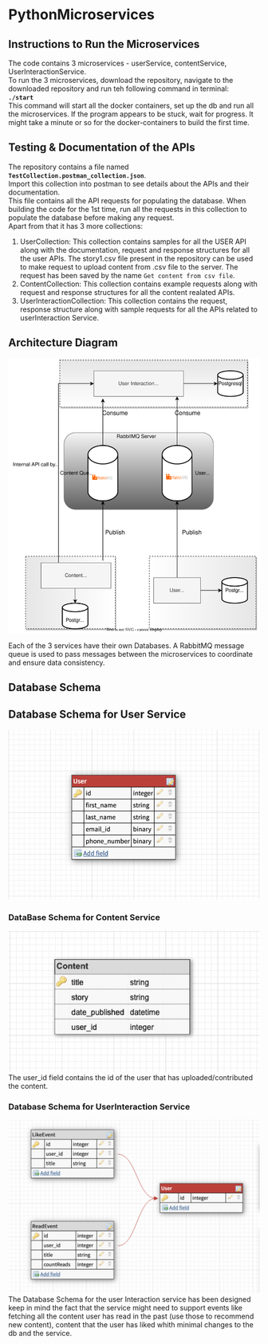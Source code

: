 # PythonMicroservices

## Instructions to Run the Microservices
The code contains 3 microservices - userService, contentService, UserInteractionService.</br>
To run the 3 microservices, download the repository, navigate to the downloaded repository and run teh following command in terminal:</br>
**`./start`**</br>
This command will start all the docker containers, set up the db and run all the microservices. If the program appears to be stuck, wait for progress. It might take  a minute or so for the docker-containers to build the first time.
</br>


## Testing & Documentation of the APIs
The repository contains a file named **`TestCollection.postman_collection.json`**.</br>
Import this collection into postman to see details about the APIs and their documentation.</br>
This file contains all the API requests for populating the database. When building the code for the 1st time, run all the requests in this collection to populate the database before making any request.</br>
Apart from that it has 3 more collections:</br>
1) UserCollection: This collection contains samples for all the USER API along with the documentation, request and response structures for all the user APIs. The story1.csv file present in the repository can be used to make request to upload content from .csv file to the server. The request has been saved by the name `Get content from csv file`.
2) ContentCollection: This collection contains example requests along with request and response structures for all the content realated APIs.</br>
3) UserInteractionCollection: This collection contains the request, response structure along with sample requests for all the APIs related to userInteraction Service.

## Architecture Diagram
![alt text](https://github.com/rakshit-singh/PythonMicroservices/blob/main/ArchitectureDiagram.svg)</br>

Each of the 3 services have their own Databases. A RabbitMQ message queue is used to pass messages between the microservices to coordinate and ensure data consistency.

## Database Schema
## Database Schema for User Service
![alt text](https://github.com/rakshit-singh/PythonMicroservices/blob/main/userService/UserDBSchema.png)

### DataBase Schema for Content Service
![alt text](https://github.com/rakshit-singh/PythonMicroservices/blob/main/contentService/ContentDBSchema.png)</br>
The user_id field contains the id of the user that has uploaded/contributed the content.

### Database Schema for UserInteraction Service
![alt text](https://github.com/rakshit-singh/PythonMicroservices/blob/main/userInteractionService/userInteractionDBSchema.png)
The Database Schema for the user Interaction service has been designed keep in mind the fact that the service might need to support events like fetching all the content user has read in the past (use those to recommend new content), content that the user has liked whith minimal changes to the db and the service.


